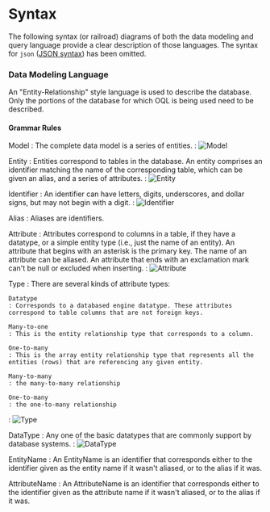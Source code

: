 Syntax
======

The following syntax (or railroad) diagrams of both the data modeling and query language provide a clear description of those languages.  The syntax for `json` ([JSON syntax](https://www.json.org/json-en.html)) has been omitted.

### Data Modeling Language

An "Entity-Relationship" style language is used to describe the database.  Only the portions of the database for which OQL is being used need to be described.

#### Grammar Rules

Model
: The complete data model is a series of entities.
: ![Model](.../diagram/Model.png)

Entity
: Entities correspond to tables in the database. An entity comprises an identifier matching the name of the corresponding table, which can be given an alias, and a series of attributes.
: ![Entity](.../diagram/Entity.png)

Identifier
: An identifier can have letters, digits, underscores, and dollar signs, but may not begin with a digit.
: ![Identifier](.../diagram/Identifier.png)

Alias
: Aliases are identifiers.

Attribute
: Attributes correspond to columns in a table, if they have a datatype, or a simple entity type (i.e., just the name of an entity).  An attribute that begins with an asterisk is the primary key.  The name of an attribute can be aliased.  An attribute that ends with an exclamation mark can't be null or excluded when inserting.
: ![Attribute](.../diagram/Attribute.png)

Type
: There are several kinds of attribute types:

    Datatype
    : Corresponds to a databased engine datatype. These attributes correspond to table columns that are not foreign keys.

    Many-to-one
    : This is the entity relationship type that corresponds to a column.

    One-to-many
    : This is the array entity relationship type that represents all the entities (rows) that are referencing any given entity. 

    Many-to-many
    : the many-to-many relationship

    One-to-many
    : the one-to-many relationship

: ![Type](.../diagram/Type.png)

DataType
: Any one of the basic datatypes that are commonly support by database systems.
: ![DataType](.../diagram/DataType.png)

EntityName
: An EntityName is an identifier that corresponds either to the identifier given as the entity name if it wasn't aliased, or to the alias if it was.

AttributeName
: An AttributeName is an identifier that corresponds either to the identifier given as the attribute name if it wasn't aliased, or to the alias if it was.
